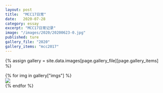 ```yaml
---
layout: post
title:  "MCC17日常"
date:   2020-07-28
category: essay
excerpt: "MCC17日常记录"
image: "/images/2020/20200623-0.jpg"
published: ture
gallery_file: "2020"
gallery_items: "mcc2017"
---
```


{% assign gallery  = site.data.images[page.gallery_file][page.gallery_items] %}
<div class="card-columns">
    {% for img in gallery["imgs"] %}
    <div class="card">
        <img class="card-img-top" src="{{gallery['root']}}{{ gallery["imgs"][img] }}" />
    </div>
    {% endfor %}
</div>


